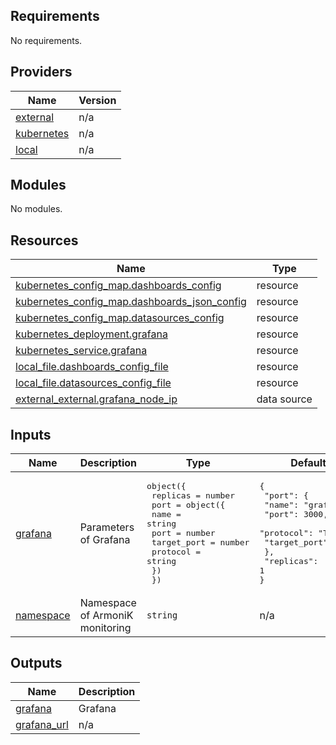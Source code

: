 <!-- BEGIN_TF_DOCS -->
## Requirements

No requirements.

## Providers

| Name | Version |
|------|---------|
| <a name="provider_external"></a> [external](#provider\_external) | n/a |
| <a name="provider_kubernetes"></a> [kubernetes](#provider\_kubernetes) | n/a |
| <a name="provider_local"></a> [local](#provider\_local) | n/a |

## Modules

No modules.

## Resources

| Name | Type |
|------|------|
| [kubernetes_config_map.dashboards_config](https://registry.terraform.io/providers/hashicorp/kubernetes/latest/docs/resources/config_map) | resource |
| [kubernetes_config_map.dashboards_json_config](https://registry.terraform.io/providers/hashicorp/kubernetes/latest/docs/resources/config_map) | resource |
| [kubernetes_config_map.datasources_config](https://registry.terraform.io/providers/hashicorp/kubernetes/latest/docs/resources/config_map) | resource |
| [kubernetes_deployment.grafana](https://registry.terraform.io/providers/hashicorp/kubernetes/latest/docs/resources/deployment) | resource |
| [kubernetes_service.grafana](https://registry.terraform.io/providers/hashicorp/kubernetes/latest/docs/resources/service) | resource |
| [local_file.dashboards_config_file](https://registry.terraform.io/providers/hashicorp/local/latest/docs/resources/file) | resource |
| [local_file.datasources_config_file](https://registry.terraform.io/providers/hashicorp/local/latest/docs/resources/file) | resource |
| [external_external.grafana_node_ip](https://registry.terraform.io/providers/hashicorp/external/latest/docs/data-sources/external) | data source |

## Inputs

| Name | Description | Type | Default | Required |
|------|-------------|------|---------|:--------:|
| <a name="input_grafana"></a> [grafana](#input\_grafana) | Parameters of Grafana | <pre>object({<br>    replicas = number<br>    port     = object({<br>      name        = string<br>      port        = number<br>      target_port = number<br>      protocol    = string<br>    })<br>  })</pre> | <pre>{<br>  "port": {<br>    "name": "grafana",<br>    "port": 3000,<br>    "protocol": "TCP",<br>    "target_port": 3000<br>  },<br>  "replicas": 1<br>}</pre> | no |
| <a name="input_namespace"></a> [namespace](#input\_namespace) | Namespace of ArmoniK monitoring | `string` | n/a | yes |

## Outputs

| Name | Description |
|------|-------------|
| <a name="output_grafana"></a> [grafana](#output\_grafana) | Grafana |
| <a name="output_grafana_url"></a> [grafana\_url](#output\_grafana\_url) | n/a |
<!-- END_TF_DOCS -->